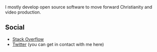 I mostly develop open source software to move forward Christianity and video production.

## Social

- [Stack Overflow](https://stackoverflow.com/users/1494454/totymedli)
- [Twitter](https://stackoverflow.com/users/1494454/totymedli) (you can get in contact with me here)
